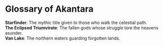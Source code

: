 # Glossary of Akantara

**Starfinder**: The mythic title given to those who walk the celestial path.  
**The Eclipsed Triumvirate**: The fallen gods whose struggle tore the heavens asunder.  
**Van Lake**: The northern waters guarding forgotten lands.
